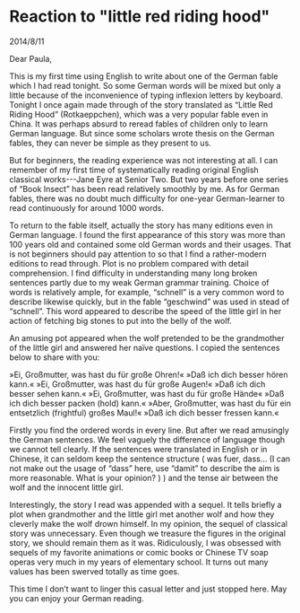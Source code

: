 
# Reaction to "little red riding hood"
2014/8/11

Dear Paula,

This is my first time using English to write about one of the German fable which I had read tonight. So some German words will be mixed but only a little because of the inconvenience of typing inflexion letters by keyboard. 
Tonight I once again made through of the story translated as “Little Red Riding Hood” (Rotkaeppchen), which was a very popular fable even in China. It was perhaps absurd to reread fables of children only to learn German language. But since some scholars wrote thesis on the German fables, they can never be simple as they present to us.

But for beginners, the reading experience was not interesting at all. I can remember of my first time of systematically reading original English classical works---Jane Eyre at Senior Two. But two years before one series of “Book Insect” has been read relatively smoothly by me. As for German fables, there was no doubt much difficulty for one-year German-learner to read continuously for around 1000 words.

To return to the fable itself, actually the story has many editions even in German language. I found the first appearance of this story was more than 100 years old and contained some old German words and their usages. That is not beginners should pay attention to so that I find a rather-modern editions to read through. Plot is no problem compared with detail comprehension. I find difficulty in understanding many long broken sentences partly due to my weak German grammar training. Choice of words is relatively ample, for example, “schnell” is a very common word to describe likewise quickly, but in the fable “geschwind” was used in stead of “schnell”. This word appeared to describe the speed of the little girl in her action of fetching big stones to put into the belly of the wolf.

An amusing pot appeared when the wolf pretended to be the grandmother of the little girl and answered her naïve questions. I copied the sentences below to share with you:

»Ei, Großmutter, was hast du für große Ohren!« »Daß ich dich besser hören kann.« »Ei, Großmutter, was hast du für große Augen!« »Daß ich dich besser sehen kann.« »Ei, Großmutter, was hast du für große Hände« »Daß ich dich besser packen (hold) kann.« »Aber, Großmutter, was hast du für ein entsetzlich (frightful) großes Maul!« »Daß ich dich besser fressen kann.«

Firstly you find the ordered words in every line. But after we read amusingly the German sentences. We feel vaguely the difference of language though we cannot tell clearly. If the sentences were translated in English or in Chinese, it can seldom keep the sentence structure ( was fuer, dass… (I can not make out the usage of “dass” here, use “damit” to describe the aim is more reasonable. What is your opinion? ) ) and the tense air between the wolf and the innocent little girl.

Interestingly, the story I read was appended with a sequel. It tells briefly a plot when grandmother and the little girl met another wolf and how they cleverly make the wolf drown himself. In my opinion, the sequel of classical story was unnecessary. Even though we treasure the figures in the original story, we should remain them as it was. Ridiculously, I was obsessed with sequels of my favorite animations or comic books or Chinese TV soap operas very much in my years of elementary school. It turns out many values has been swerved totally as time goes.

This time I don’t want to linger this casual letter and just stopped here.
May you can enjoy your German reading.
  

